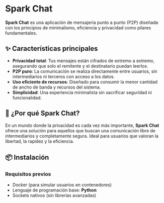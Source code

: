 # Spark Chat

**Spark Chat** es una aplicación de mensajería punto a punto (P2P) diseñada con los principios de minimalismo, eficiencia y privacidad como pilares fundamentales.

## ✨ Características principales
- **Privacidad total**: Tus mensajes están cifrados de extremo a extremo, asegurando que solo el remitente y el destinatario puedan leerlos.
- **P2P puro**: La comunicación se realiza directamente entre usuarios, sin intermediarios ni terceros con acceso a los datos.
- **Uso eficiente de recursos**: Diseñado para consumir la menor cantidad de ancho de banda y recursos del sistema.
- **Simplicidad**: Una experiencia minimalista sin sacrificar seguridad ni funcionalidad.

## 🚀 ¿Por qué Spark Chat?
En un mundo donde la privacidad es cada vez más importante, **Spark Chat** ofrece una solución para aquellos que buscan una comunicación libre de intermediarios y completamente segura. Ideal para usuarios que valoran la libertad, la rapidez y la eficiencia.

## 📦 Instalación
### Requisitos previos
- Docker (para simular usuarios en contenedores)
- Lenguaje de programación base: **Python**
- Sockets nativos (sin librerías avanzadas)
